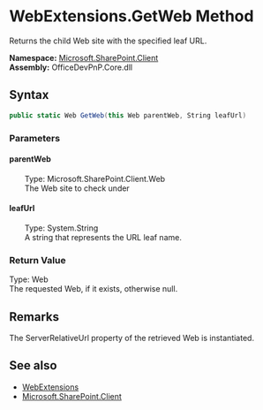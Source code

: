 # WebExtensions.GetWeb Method  
 Returns the child Web site with the specified leaf URL.   

**Namespace:** [Microsoft.SharePoint.Client](Microsoft.SharePoint.Client.md)  
**Assembly:** OfficeDevPnP.Core.dll  
## Syntax
```C#
public static Web GetWeb(this Web parentWeb, String leafUrl)
```
### Parameters
#### parentWeb  
&emsp;&emsp;Type: Microsoft.SharePoint.Client.Web  
&emsp;&emsp;The Web site to check under  

  

#### leafUrl  
&emsp;&emsp;Type: System.String  
&emsp;&emsp;A string that represents the URL leaf name.  

  

### Return Value
Type: Web  
The requested Web, if it exists, otherwise null.  


## Remarks
 The ServerRelativeUrl property of the retrieved Web is instantiated. 
  
## See also
- [WebExtensions](Microsoft.SharePoint.Client.WebExtensions.md) 
- [Microsoft.SharePoint.Client](Microsoft.SharePoint.Client.md) 
